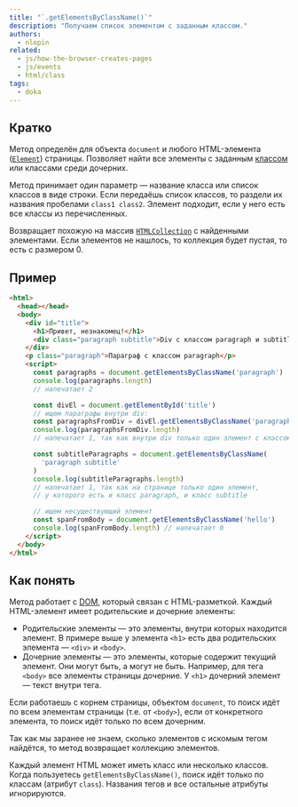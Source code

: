 ```yaml
---
title: "`.getElementsByClassName()`"
description: "Получаем список элементом с заданным классом."
authors:
  - nlopin
related:
  - js/how-the-browser-creates-pages
  - js/events
  - html/class
tags:
  - doka
---
```


## Кратко

Метод определён для объекта `document` и любого HTML-элемента ([`Element`](/js/element/)) страницы. Позволяет найти все элементы с заданным [классом](/html/class/) или классами среди дочерних.

Метод принимает один параметр — название класса или список классов в виде строки. Если передаёшь список классов, то раздели их названия пробелами `class1 class2`. Элемент подходит, если у него есть все классы из перечисленных.

Возвращает похожую на массив [`HTMLCollection`](/js/htmlcollection-and-nodelist/) с найденными элементами. Если элементов не нашлось, то коллекция будет пустая, то есть с размером 0.

## Пример

```html
<html>
  <head></head>
  <body>
    <div id="title">
      <h1>Привет, незнакомец!</h1>
      <div class="paragraph subtitle">Div с классом paragraph и subtitle</div>
    </div>
    <p class="paragraph">Параграф с классом paragraph</p>
    <script>
      const paragraphs = document.getElementsByClassName('paragraph')
      console.log(paragraphs.length)
      // напечатает 2

      const divEl = document.getElementById('title')
      // ищем параграфы внутри div:
      const paragraphsFromDiv = divEl.getElementsByClassName('paragraph')
      console.log(paragraphsFromDiv.length)
      // напечатает 1, так как внутри div только один элемент с классом paragraph

      const subtitleParagraphs = document.getElementsByClassName(
        'paragraph subtitle'
      )
      console.log(subtitleParagraphs.length)
      // напечатает 1, так как на странице только один элемент,
      // у которого есть и класс paragraph, и класс subtitle

      // ищем несуществующий элемент
      const spanFromBody = document.getElementsByClassName('hello')
      console.log(spanFromBody.length) // напечатает 0
    </script>
  </body>
</html>
```

## Как понять

Метод работает с [DOM](/js/dom/), который связан с HTML-разметкой. Каждый HTML-элемент имеет родительские и дочерние элементы:

- Родительские элементы — это элементы, внутри которых находится элемент. В примере выше у элемента `<h1>` есть два родительских элемента — `<div>` и `<body>`.
- Дочерние элементы — это элементы, которые содержит текущий элемент. Они могут быть, а могут не быть. Например, для тега `<body>` все элементы страницы дочерние. У `<h1>` дочерний элемент — текст внутри тега.

Если работаешь с корнем страницы, объектом `document`, то поиск идёт по всем элементам страницы (т.е. от `<body>`), если от конкретного элемента, то поиск идёт только по всем дочерним.

Так как мы заранее не знаем, сколько элементов с искомым тегом найдётся, то метод возвращает коллекцию элементов.

Каждый элемент HTML может иметь класс или несколько классов. Когда пользуетесь `getElementsByClassName()`, поиск идёт только по классам (атрибут `class`). Названия тегов и все остальные атрибуты игнорируются.
